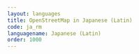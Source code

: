 ```yaml
---
layout: languages
title: OpenStreetMap in Japanese (Latin)
code: ja_rm
languagename: Japanese (Latin)
order: 1000
---
```

